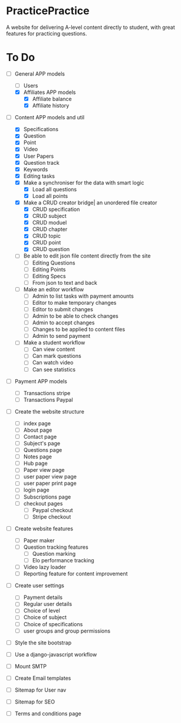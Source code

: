 # PracticePractice
A website for delivering A-level content directly to student, with great features for practicing questions.
# To Do

- [ ] General APP models
	- [ ] Users
	- [x] Affiliates APP models
		- [x] Affiliate balance
		- [x] Affiliate history
- [ ] Content APP models and util
	- [x] Specifications
	- [x] Question 
	- [x] Point 
	- [x] Video 
	- [x] User Papers 
	- [x] Question track 
	- [x] Keywords
	- [x] Editing tasks
	- [x] Make a synchroniser for the data with smart logic
		- [x] Load all questions
		- [x] Load all points
	- [x] Make a CRUD creator bridge| an unordered file creator
		- [x] CRUD specification
		- [x] CRUD subject
		- [x] CRUD moduel
		- [x] CRUD chapter
		- [x] CRUD topic
		- [x] CRUD point
		- [x] CRUD question
	- [ ] Be able to edit json file content directly from the site
		- [ ] Editing Questions
		- [ ] Editing Points
		- [ ] Editing Specs
		- [ ] From json to text and back
	- [ ] Make an editor workflow
		- [ ] Admin to list tasks with payment amounts
		- [ ] Editor to make temporary changes
		- [ ] Editor to submit changes
		- [ ] Admin to be able to check changes
		- [ ] Admin to accept changes
		- [ ] Changes to be applied to content files
		- [ ] Admin to send payment
	- [ ] Make a student workflow
		- [ ] Can view content
		- [ ] Can mark questions
		- [ ] Can watch video
		- [ ] Can see statistics
- [ ] Payment APP models
	- [ ] Transactions stripe
	- [ ] Transactions Paypal

- [ ] Create the website structure
	- [ ] index page
	- [ ] About page
	- [ ] Contact page
	- [ ] Subject's page
	- [ ] Questions page
	- [ ] Notes page
	- [ ] Hub page
	- [ ] Paper view page
	- [ ] user paper view page
	- [ ] user paper print page
	- [ ] login page
	- [ ] Subscriptions page
	- [ ] checkout pages
		- [ ] Paypal checkout
		- [ ] Stripe checkout
- [ ] Create website features
	- [ ] Paper maker
	- [ ] Question tracking features
		- [ ] Question marking
		- [ ] Elo performance tracking
	- [ ] Video lazy loader
	- [ ] Reporting feature for content improvement
- [ ] Create user settings
	- [ ] Payment details
	- [ ] Regular user details
	- [ ] Choice of level
	- [ ] Choice of subject
	- [ ] Choice of specifications
	- [ ] user groups and group permissions
- [ ] Style the site bootstrap
- [ ] Use a django-javascript workflow
- [ ] Mount SMTP
- [ ] Create Email templates
- [ ] Sitemap for User nav
- [ ] Sitemap for SEO
- [ ] Terms and conditions page



